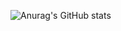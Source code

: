 ![Anurag's GitHub stats](https://github-readme-stats.vercel.app/api?username=mofazhe&show_icons=true&theme=transparent)
